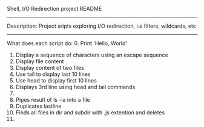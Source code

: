 Shell, I/O Redirection project README
***

Description: Project sripts exploring I/O redirection, i.e filters, wildcards, etc
***

What does each script do:
0. Print 'Hello, World'
1. Display a sequence of characters using an escape sequence
2. Display file content
3. Display content of two files
4. Use tail to display last 10 lines
5. Use head to display first 10 lines
6. Displays 3rd line using head and tail commands
7. 
8. Pipes result of ls -la into a file
9. Duplicates lastline
10. Finds all files in dir and subdir with .js extention and deletes
11.
